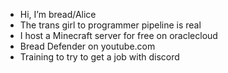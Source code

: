 - Hi, I’m bread/Alice
- The trans girl to programmer pipeline is real 
- I host a Minecraft server for free on oraclecloud
- Bread Defender on youtube.com
- Training to try to get a job with discord
<!---
xsehz/xsehz is a ✨ special ✨ repository because its `README.md` (this file) appears on your GitHub profile.
You can click the Preview link to take a look at your changes.
--->
